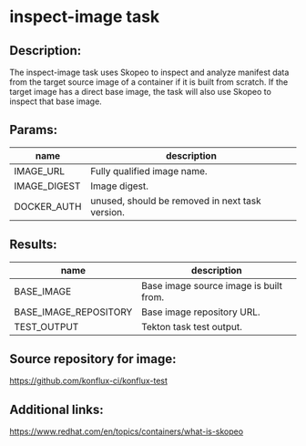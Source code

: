 # inspect-image task

## Description:
The inspect-image task uses Skopeo to inspect and analyze manifest data from the target source image of a
container if it is built from scratch. If the target image has a direct base image, the task will also use Skopeo to inspect
that base image.

## Params:

| name         | description                                     |
|--------------|-------------------------------------------------|
| IMAGE_URL    | Fully qualified image name.                     |
| IMAGE_DIGEST | Image digest.                                   |
| DOCKER_AUTH  | unused, should be removed in next task version. |

## Results:

| name                  | description                            |
|-----------------------|----------------------------------------|
| BASE_IMAGE            | Base image source image is built from. |
| BASE_IMAGE_REPOSITORY | Base image repository URL.             |
| TEST_OUTPUT     | Tekton task test output.               |

## Source repository for image:
https://github.com/konflux-ci/konflux-test

## Additional links:
https://www.redhat.com/en/topics/containers/what-is-skopeo
